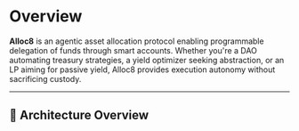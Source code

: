 # Overview

**Alloc8** is an agentic asset allocation protocol enabling programmable delegation of funds through smart accounts. Whether you're a DAO automating treasury strategies, a yield optimizer seeking abstraction, or an LP aiming for passive yield, Alloc8 provides execution autonomy without sacrificing custody.

***

## 🔗 Architecture Overview

<figure><img src=".gitbook/assets/Screenshot 2025-06-27 at 7.27.21 PM.png" alt=""><figcaption></figcaption></figure>
